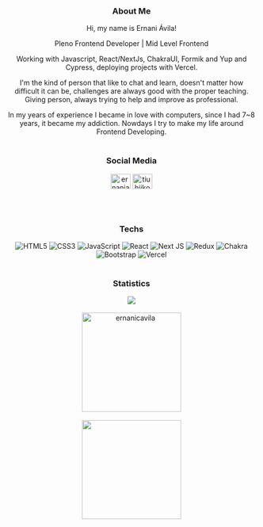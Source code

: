 
<div   align='center'>

### About Me

Hi, my name is Ernani Ávila!
  
  Pleno Frontend Developer | Mid Level Frontend
  
Working with Javascript, React/NextJs, ChakraUI, Formik and Yup and Cypress, deploying projects with Vercel.

I'm the kind of person that like to chat and learn, doesn't matter how difficult it can be, challenges are always good with the proper teaching. 
Giving person, always trying to help and improve as professional.

In my years of experience I became in love with computers, since I had 7~8 years, it became my addiction. Nowdays I try to make my life around Frontend Developing.
 <br /> <br />

### Social Media
<p align="center">
<a href="https://linkedin.com/in/ernaniavila" target="_blank"><img align="center" src="https://raw.githubusercontent.com/rahuldkjain/github-profile-readme-generator/master/src/images/icons/Social/linked-in-alt.svg" alt="ernaniavila" height="30" width="40" /></a>
<a href="https://instagram.com/tiuhiikou" target="_blank"><img align="center" src="https://raw.githubusercontent.com/rahuldkjain/github-profile-readme-generator/master/src/images/icons/Social/instagram.svg" alt="tiuhiikou" height="30" width="40" /></a>
</p>

 <br /> <br />
### Techs
![HTML5](https://img.shields.io/badge/html5-%23E34F26.svg?style=for-the-badge&logo=html5&logoColor=white)
![CSS3](https://img.shields.io/badge/css3-%231572B6.svg?style=for-the-badge&logo=css3&logoColor=white)
![JavaScript](https://img.shields.io/badge/javascript-%23323330.svg?style=for-the-badge&logo=javascript&logoColor=%23F7DF1E)
![React](https://img.shields.io/badge/react-%2320232a.svg?style=for-the-badge&logo=react&logoColor=%2361DAFB)
![Next JS](https://img.shields.io/badge/Next-black?style=for-the-badge&logo=next.js&logoColor=white)
![Redux](https://img.shields.io/badge/redux-%23593d88.svg?style=for-the-badge&logo=redux&logoColor=white)
![Chakra](https://img.shields.io/badge/chakra-%234ED1C5.svg?style=for-the-badge&logo=chakraui&logoColor=white)
![Bootstrap](https://img.shields.io/badge/bootstrap-%23563D7C.svg?style=for-the-badge&logo=bootstrap&logoColor=white)
![Vercel](https://img.shields.io/badge/vercel-%23000000.svg?style=for-the-badge&logo=vercel&logoColor=white)
 <br /> <br />
### Statistics
  

<img heigth="200em" align="center" src='https://github-readme-stats.vercel.app/api?username=ernanicavila&show_icons=true&theme=dark' />
  <br />
   <br />
<img height="200em"  align="center" src="https://github-readme-streak-stats.herokuapp.com/?user=ernanicavila&theme=dark" alt="ernanicavila" />
   <br /> <br />
  
<img height="200em" align='center' src='https://github-readme-stats.vercel.app/api/top-langs/?username=ernanicavila&theme=dark&layout=compact' />

 <br /> <br />

</div>
